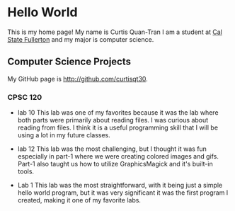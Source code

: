 # Hello World

This is my home page! My name is Curtis Quan-Tran I am a student at [Cal State Fullerton](http://www.fullerton.edu/) and my major is computer science.

## Computer Science Projects

My GitHub page is http://github.com/curtisqt30.

### CPSC 120

* lab 10
This lab was one of my favorites because it was the lab where both parts were primarily about reading files. I was curious about reading from files. I think it is a useful programming skill that I will be using a lot in my future classes.

* lab 12
This lab was the most challenging, but I thought it was fun especially in part-1 where we were creating colored images and gifs. Part-1 also taught us how to utilize GraphicsMagick and it's built-in tools.

* Lab 1
This lab was the most straightforward, with it being just a simple hello world program, but it was very significant it was the first program I created, making it one of my favorite labs.